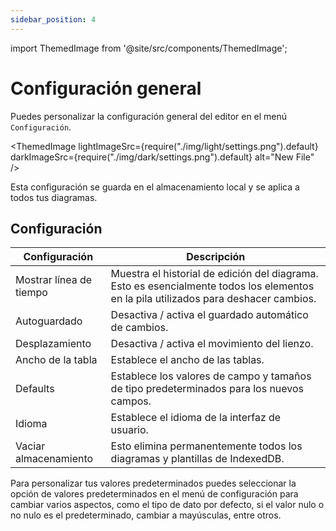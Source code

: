 ```yaml
---
sidebar_position: 4
---
```


import ThemedImage from '@site/src/components/ThemedImage';

# Configuración general

Puedes personalizar la configuración general del editor en el menú `Configuración`.

<ThemedImage lightImageSrc={require("./img/light/settings.png").default} darkImageSrc={require("./img/dark/settings.png").default} alt="New File" />

Esta configuración se guarda en el almacenamiento local y se aplica a todos tus diagramas.

## Configuración

| Configuración | Descripción |
| -------- | ------- |
| Mostrar línea de tiempo | Muestra el historial de edición del diagrama. Esto es esencialmente todos los elementos en la pila utilizados para deshacer cambios. |
| Autoguardado | Desactiva / activa el guardado automático de cambios. |
| Desplazamiento | Desactiva / activa el movimiento del lienzo. |
| Ancho de la tabla | Establece el ancho de las tablas. |
| Defaults | Establece los valores de campo y tamaños de tipo predeterminados para los nuevos campos. |
| Idioma | Establece el idioma de la interfaz de usuario. |
| Vaciar almacenamiento | Esto elimina permanentemente todos los diagramas y plantillas de IndexedDB. |

Para personalizar tus valores predeterminados puedes seleccionar la opción de valores predeterminados en el menú de configuración para cambiar varios aspectos, como el tipo de dato por defecto, si el valor nulo o no nulo es el predeterminado, cambiar a mayúsculas, entre otros.

<div style={{ textAlign: "center" }}>
  <ThemedImage
    lightImageSrc={require("./img/light/Default1.jpeg").default}
    darkImageSrc={require("./img/dark/Default1.jpeg").default}
    alt="New File"
  />
</div>

<div style={{ textAlign: "center" }}>
  <ThemedImage
    lightImageSrc={require("./img/light/Default2.jpeg").default}
    darkImageSrc={require("./img/dark/Default2.jpeg").default}
    alt="New File"
  />
</div>
